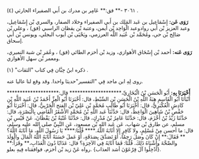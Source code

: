 ٣٠٦١ -** فق:** عَامِر بن مدرك بن أَبي الصفيراء الحارثي (٤) .

**رَوَى عَن:** إِسْمَاعِيل بن عَبد المَلِك بن أَبي الصفيراء وخلاد الصفار، والسري بْن إِسْمَاعِيل، وعبد العزيز بْن أَبي روادوعبد الْوَاحِد بْن أيمن، وعتبة بْن يقظان الراسبي (فق) ، وعلي بْن صَالِح بْن حي، ومُحَمَّد بْن عُبَيد اللَّه العرزمي، ويَحْيَى بْن أيوب البجلي، ويونس بْن أَبي إسحاق.

**رَوَى عَنه:** أحمد بْن إِسْحَاق الأهوازي، وزيد بْن أخزم الطائي (فق) ، وعُمَر بْن شبة النميري، ومعمر بْن سهل الأهوازي.

ذكره ابنُ حِبَّان فِي كتاب "الثقات" (١) .

روى لِهِ ابن ماجد فِي "التفسير"حديثا واحدا. وقد وقع لنا عاليا عنه.

**أَخْبَرَنَا بِهِ:** أَبُو الْحَسَنِ بْنُ الْبُخَارِيِّ،******************** قال:******************** أَنْبَأَنَا أَبُو الْقَاسِمِ هِبَةُ اللَّهِ بْنُ الْحَسَنِ بْنِ السِّبْطِ، قال: أَخْبَرَنَا أَبُو الْعِزِّ أَحْمَدُ بْنُ عُبَيد اللَّهِ بْنِ كَادِشٍ الْعُكْبَرِيُّ، قال: أَخْبَرَنَا أَبُو طَالِبٍ مُحَمَّد بْن عَلِيّ بْن الفتح الْحَرْبِيُّ، قال: أَخْبَرَنَا أَبُو حَفْصِ بْنُ شَاهِينَ الْوَاعِظُ، قال: حَدَّثَنَا عَبد اللَّهِ بْنُ مُحَمَّدٍ الأَشْقَرُ الْقَاضِي بِالْبَصْرَةِ، قال: حَدَّثَنَا زَيْدُ بْنُ أَخْزَمَ، قال: حَدَّثَنَا عَامِرُ بْنُ مُدْرِكٍ، قال: حَدَّثَنَا عُتْبَةُ بْنُ يَقْظَانَ، عَنْ قَيْسِ بْنِ مسلم، عن طارق بْن شهاب، عَن عَبد الله بْن مسعود، عَنِ النَّبِيِّ صلى الله عليه وسلم، قال: ما أحسن مِنْ مُسْلِمٍ، ولا كَافِرٍ إِلا أَثَابَهُ اللَّهُ.**** قُلْنَا:**** يَا رَسُولَ اللَّهِ، مَا أَثَابَهُ اللَّهُ؟** فَقَالَ:** إِنْ كَانَ وصَلَ رَحِمًا، أَوْ تَصَدَّقَ بِصَدَقَةٍ، أَوْ عَملَ حَسَنَةً أَثَابَهُ اللَّهُ الْمَالَ والْوَلَدَ والصِّحَّةَ وأَشْبَاهُ ذَلِكَ. قُلْنَا: فَمَا أَثَابَهُ فِي الآخِرَةِ؟ قال: عَذَابًا دُونَ الْعَذَابِ،** وقَرَأَ:** {أَدْخِلُوا آلَ فِرْعَوْنَ أشد العذاب} .رواه عَنْ زيد بْن أخزم، فوافقناه فِيهِ بعلو.